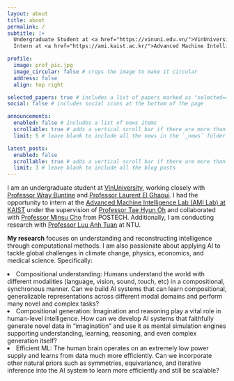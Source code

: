 ```yaml
---
layout: about
title: about
permalink: /
subtitle: |+
  Undergraduate Student at <a href="https://vinuni.edu.vn/">VinUniversity</a><br>
  Intern at <a href="https://ami.kaist.ac.kr/">Advanced Machine Intelligence Lab (AMI Lab.) @ KAIST</a> <br>

profile:
  image: prof_pic.jpg
  image_circular: false # crops the image to make it circular
  address: false
  align: top right

selected_papers: true # includes a list of papers marked as "selected={true}"
social: false # includes social icons at the bottom of the page

announcements:
  enabled: false # includes a list of news items
  scrollable: true # adds a vertical scroll bar if there are more than 3 news items
  limit: 5 # leave blank to include all the news in the `_news` folder

latest_posts:
  enabled: false
  scrollable: true # adds a vertical scroll bar if there are more than 3 new posts items
  limit: 3 # leave blank to include all the blog posts
---
```



I am an undergraduate student at [VinUniversity](https://vinuni.edu.vn/), working closely with [Professor Wray Buntine](https://bayesian-models.org/) and [Professor Laurent El Ghaoui](https://people.eecs.berkeley.edu/~elghaoui/). I had the opportunity to intern at the [Advanced Machine Intelligence Lab (AMI Lab) at KAIST](https://ami.kaist.ac.kr/) under the supervision of [Professor Tae Hyun Oh](https://ami.kaist.ac.kr/members/tae-hyun-oh) and collaborated with [Professor Minsu Cho](https://cvlab.postech.ac.kr/~mcho/) from POSTECH. Additionally, I am conducting research with [Professor Luu Anh Tuan](https://tuanluu.github.io/index.html) at NTU.  

**My research** focuses on understanding and reconstructing intelligence through computational methods. I am also passionate about applying AI to tackle global challenges in climate change, physics, economics, and medical science. Specifically:

<!-- **My research** focuses on addressing the questions that emerge from achieving compositionality in both understanding and generation of AI systems: -->


<li> Compositional understanding: Humans understand the world with different modalities (language, vision, sound, touch, etc) in a compositional, synchronous manner. Can we build AI systems that can learn compositional, generalizable representations across different modal domains and perform many novel and complex tasks?</li>
<li> Compositional generation: Imagination and reasoning play a vital role in human-level intelligence. How can we develop AI systems that faithfully generate novel data in “imagination” and use it as mental simulation engines supporting understanding, learning, reasoning, and even complex generation itself?</li>
<li> Efficient ML: The human brain operates on an extremely low power supply and learns from data much more efficiently. Can we incorporate other natural priors such as symmetries, equivariance, and iterative inference into the AI system to learn more efficiently and still be scalable?</li>